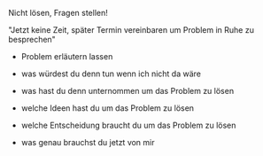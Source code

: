 Nicht lösen, Fragen stellen!

"Jetzt keine Zeit, später Termin vereinbaren um Problem in Ruhe zu besprechen"

* Problem erläutern lassen 

* was würdest du denn tun wenn ich nicht da wäre

* was hast du denn unternommen um das Problem zu lösen 

* welche Ideen hast du um das Problem zu lösen 

* welche Entscheidung braucht du um das Problem zu lösen 

* was genau brauchst du jetzt von mir 

